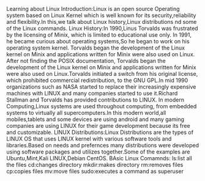 Learning about Linux
Introduction:Linux is an open source Operating system based on Linux Kernel which is well known for its security,reliability and flexibility.In this,we talk about Linux history,Linux distributions nd some of the Linux commands.
Linux History:In 1990,Linus Torvalds was frustrated by the licensing of Minix, which is limited to educational use only. In 1991, he became curious about operating systems,So he began to work on his operating system kernel. Torvalds began the development of the Linux kernel on Minix and applications written for Minix were also used on Linux.
After not finding the POSIX documentation, Torvalds began the development of the Linux kernel on Minix and applications written for Minix were also used on Linux.Torvalds initiated a switch from his original license, which prohibited commercial redistribution, to the GNU GPL.In mid 1990 organizations such as NASA started to replace their increasingly expensive machines with LINUX and many companies started to use it.Richard Stallman and Torvalds has provided contributions to LINUX.
In modern Computing,Linux systems are used throughout computing, from embedded systems to virtually all supercomputers.In this modern world,all mobiles,tablets and some devices are using android and many gaming companies are using LINUX for their game development because its free and customizable.
LINUX Distributions:Linux Distributions are the types of LINUX OS that uses LINUX kernel with  various software tools and libraries.Based on needs and prefernces many distributions were developed using software packages and utilizes together.Some of the examples are Ubuntu,Mint,Kali LINUX,Debian CentOS.
BAsic Linux Comamnds:
ls:list all the files
cd:changes directory
mkdir:makes directory
rm:removes files
cp:copies files
mv:move files
sudo:executes a command as superuser

